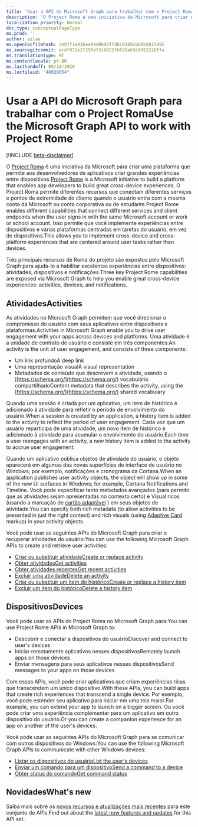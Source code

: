 ```yaml
---
title: 'Usar a API do Microsoft Graph para trabalhar com o Project Roma '
description: 'O Project Roma é uma iniciativa da Microsoft para criar uma plataforma que permite aos desenvolvedores de aplicativos criar grandes experiências entre dispositivos. O Project Roma permite diferentes recursos que conectam diferentes serviços e pontos de extremidade do cliente quando o usuário entra com a mesma conta da Microsoft ou conta corporativa ou de estudante. Isso permite que você implemente experiências entre dispositivos e várias plataformas centradas em tarefas do usuário, em vez de dispositivos. '
localization_priority: Normal
doc_type: conceptualPageType
ms.prod: ''
author: ailae
ms.openlocfilehash: 3ebff1e816ee04a9bd6ffdbc0188cbb0b8015895
ms.sourcegitcommit: acdf972e2f25fef2c6855f6f28a63c0762228ffa
ms.translationtype: MT
ms.contentlocale: pt-BR
ms.lasthandoff: 09/18/2020
ms.locfileid: "48029054"
---
```

# <a name="use-the-microsoft-graph-api-to-work-with-project-rome"></a><span data-ttu-id="6709b-105">Usar a API do Microsoft Graph para trabalhar com o Project Roma</span><span class="sxs-lookup"><span data-stu-id="6709b-105">Use the Microsoft Graph API to work with Project Rome</span></span>

[!INCLUDE [beta-disclaimer](../../includes/beta-disclaimer.md)]

<span data-ttu-id="6709b-106">O [Project Roma](https://developer.microsoft.com/en-us/windows/project-rome) é uma iniciativa da Microsoft para criar uma plataforma que permite aos desenvolvedores de aplicativos criar grandes experiências entre dispositivos.</span><span class="sxs-lookup"><span data-stu-id="6709b-106">[Project Rome](https://developer.microsoft.com/en-us/windows/project-rome) is a Microsoft initiative to build a platform that enables app developers to build great cross-device experiences.</span></span> <span data-ttu-id="6709b-107">O Project Roma permite diferentes recursos que conectam diferentes serviços e pontos de extremidade do cliente quando o usuário entra com a mesma conta da Microsoft ou conta corporativa ou de estudante.</span><span class="sxs-lookup"><span data-stu-id="6709b-107">Project Rome enables different capabilities that connect different services and client endpoints when the user signs in with the same Microsoft account or work or school account.</span></span> <span data-ttu-id="6709b-108">Isso permite que você implemente experiências entre dispositivos e várias plataformas centradas em tarefas do usuário, em vez de dispositivos.</span><span class="sxs-lookup"><span data-stu-id="6709b-108">This allows you to implement cross-device and cross-platform experiences that are centered around user tasks rather than devices.</span></span>

<span data-ttu-id="6709b-109">Três principais recursos de Roma do projeto são expostos pelo Microsoft Graph para ajudá-lo a habilitar excelentes experiências entre dispositivos: atividades, dispositivos e notificações.</span><span class="sxs-lookup"><span data-stu-id="6709b-109">Three key Project Rome capabilities are exposed via Microsoft Graph to help you enable great cross-device experiences: activities, devices, and notifications.</span></span>

## <a name="activities"></a><span data-ttu-id="6709b-110">Atividades</span><span class="sxs-lookup"><span data-stu-id="6709b-110">Activities</span></span>

<span data-ttu-id="6709b-111">As atividades no Microsoft Graph permitem que você direcionar o compromisso do usuário com seus aplicativos entre dispositivos e plataformas.</span><span class="sxs-lookup"><span data-stu-id="6709b-111">Activities in Microsoft Graph enable you to drive user engagement with your apps across devices and platforms.</span></span> <span data-ttu-id="6709b-112">Uma atividade é a unidade de contrato de usuário e consiste em três componentes:</span><span class="sxs-lookup"><span data-stu-id="6709b-112">An activity is the unit of user engagement, and consists of three components:</span></span>

- <span data-ttu-id="6709b-113">Um link profundo</span><span class="sxs-lookup"><span data-stu-id="6709b-113">A deep link</span></span>
- <span data-ttu-id="6709b-114">Uma representação visual</span><span class="sxs-lookup"><span data-stu-id="6709b-114">A visual representation</span></span>
- <span data-ttu-id="6709b-115">Metadados de conteúdo que descrevem a atividade, usando o [https://schema.org/](https://schema.org/) vocabulário compartilhado</span><span class="sxs-lookup"><span data-stu-id="6709b-115">Content metadata that describes the activity, using the [https://schema.org/](https://schema.org/) shared vocabulary</span></span>

<span data-ttu-id="6709b-116">Quando uma sessão é criada por um aplicativo, um item de histórico é adicionado à atividade para refletir o período de envolvimento do usuário.</span><span class="sxs-lookup"><span data-stu-id="6709b-116">When a session is created by an application, a history item is added to the activity to reflect the period of user engagement.</span></span> <span data-ttu-id="6709b-117">Cada vez que um usuário reparticipa de uma atividade, um novo item de histórico é adicionado à atividade para acumular o envolvimento do usuário.</span><span class="sxs-lookup"><span data-stu-id="6709b-117">Each time a user reengages with an activity, a new history item is added to the activity to accrue user engagement.</span></span>

<span data-ttu-id="6709b-118">Quando um aplicativo publica objetos de atividade do usuário, o objeto aparecerá em algumas das novas superfícies de interface de usuário no Windows; por exemplo, notificações e cronograma da Cortana.</span><span class="sxs-lookup"><span data-stu-id="6709b-118">When an application publishes user activity objects, the object will show up in some of the new UI surfaces in Windows; for example, Cortana Notifications and Timeline.</span></span> <span data-ttu-id="6709b-119">Você pode especificar tanto metadados avançados (para permitir que as atividades sejam apresentadas no contexto certo) e Visual ricos (usando a marcação de [cartão adaptável](https://adaptivecards.io/) ) em seus objetos de atividade.</span><span class="sxs-lookup"><span data-stu-id="6709b-119">You can specify both rich metadata (to allow activities to be presented in just the right context) and rich visuals (using [Adaptive Card](https://adaptivecards.io/) markup) in your activity objects.</span></span>

<span data-ttu-id="6709b-120">Você pode usar as seguintes APIs do Microsoft Graph para criar e recuperar atividades do usuário:</span><span class="sxs-lookup"><span data-stu-id="6709b-120">You can use the following Microsoft Graph APIs to create and retrieve user activities:</span></span>

- [<span data-ttu-id="6709b-121">Criar ou substituir atividade</span><span class="sxs-lookup"><span data-stu-id="6709b-121">Create or replace activity</span></span>](../api/projectrome-put-activity.md)
- [<span data-ttu-id="6709b-122">Obter atividades</span><span class="sxs-lookup"><span data-stu-id="6709b-122">Get activities</span></span>](../api/projectrome-get-activities.md)
- [<span data-ttu-id="6709b-123">Obter atividades recentes</span><span class="sxs-lookup"><span data-stu-id="6709b-123">Get recent activities</span></span>](../api/projectrome-get-recent-activities.md)
- [<span data-ttu-id="6709b-124">Excluir uma atividade</span><span class="sxs-lookup"><span data-stu-id="6709b-124">Delete an activity</span></span>](../api/projectrome-delete-activity.md)
- [<span data-ttu-id="6709b-125">Criar ou substituir um item do histórico</span><span class="sxs-lookup"><span data-stu-id="6709b-125">Create or replace a history item</span></span>](../api/projectrome-put-historyitem.md)
- [<span data-ttu-id="6709b-126">Excluir um item do histórico</span><span class="sxs-lookup"><span data-stu-id="6709b-126">Delete a history item</span></span>](../api/projectrome-delete-historyitem.md)

## <a name="devices"></a><span data-ttu-id="6709b-127">Dispositivos</span><span class="sxs-lookup"><span data-stu-id="6709b-127">Devices</span></span>

<span data-ttu-id="6709b-128">Você pode usar as APIs do Project Roma no Microsoft Graph para:</span><span class="sxs-lookup"><span data-stu-id="6709b-128">You can use Project Rome APIs in Microsoft Graph to:</span></span>

- <span data-ttu-id="6709b-129">Descobrir e conectar a dispositivos do usuário</span><span class="sxs-lookup"><span data-stu-id="6709b-129">Discover and connect to user's devices</span></span>
- <span data-ttu-id="6709b-130">Iniciar remotamente aplicativos nesses dispositivos</span><span class="sxs-lookup"><span data-stu-id="6709b-130">Remotely launch apps on those devices</span></span>
- <span data-ttu-id="6709b-131">Enviar mensagens para seus aplicativos nesses dispositivos</span><span class="sxs-lookup"><span data-stu-id="6709b-131">Send messages to your apps on those devices</span></span>

<span data-ttu-id="6709b-132">Com essas APIs, você pode criar aplicativos que criam experiências ricas que transcendem um único dispositivo.</span><span class="sxs-lookup"><span data-stu-id="6709b-132">With these APIs, you can build apps that create rich experiences that transcend a single device.</span></span> <span data-ttu-id="6709b-133">Por exemplo, você pode estender seu aplicativo para iniciar em uma tela maior.</span><span class="sxs-lookup"><span data-stu-id="6709b-133">For example, you can extend your app to launch on a bigger screen.</span></span> <span data-ttu-id="6709b-134">Ou você pode criar uma experiência complementar para um aplicativo em outro dispositivo do usuário.</span><span class="sxs-lookup"><span data-stu-id="6709b-134">Or you can create a companion experience for an app on another of the user's devices.</span></span>

<span data-ttu-id="6709b-135">Você pode usar as seguintes APIs do Microsoft Graph para se comunicar com outros dispositivos do Windows:</span><span class="sxs-lookup"><span data-stu-id="6709b-135">You can use the following Microsoft Graph APIs to communicate with other Windows devices:</span></span>

- [<span data-ttu-id="6709b-136">Listar os dispositivos do usuário</span><span class="sxs-lookup"><span data-stu-id="6709b-136">List the user's devices</span></span>](../api/user-list-devices.md)
- [<span data-ttu-id="6709b-137">Enviar um comando para um dispositivo</span><span class="sxs-lookup"><span data-stu-id="6709b-137">Send a command to a device</span></span>](../api/send-device-command.md)
- [<span data-ttu-id="6709b-138">Obter status do comando</span><span class="sxs-lookup"><span data-stu-id="6709b-138">Get command status</span></span>](../api/get-device-command-status.md)

## <a name="whats-new"></a><span data-ttu-id="6709b-139">Novidades</span><span class="sxs-lookup"><span data-stu-id="6709b-139">What's new</span></span>
<span data-ttu-id="6709b-140">Saiba mais sobre os [novos recursos e atualizações mais recentes](/graph/whats-new-overview) para este conjunto de APIs.</span><span class="sxs-lookup"><span data-stu-id="6709b-140">Find out about the [latest new features and updates](/graph/whats-new-overview) for this API set.</span></span>

